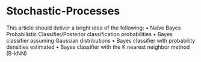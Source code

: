 # Stochastic-Processes
This article should deliver a bright idea of the following:
• Naïve Bayes Probabilistic Classifier/Posterior classification probabilities
• Bayes classifier assuming Gaussian distributions
• Bayes classifier with probability densities estimated
• Bayes classifier with the K nearest neighbor method (B-kNN)
